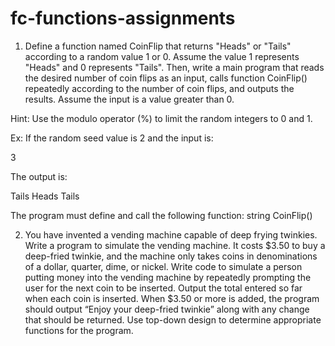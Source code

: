# fc-functions-assignments

1.  Define a function named CoinFlip that returns "Heads" or "Tails" according to a random value 1 or 0. Assume the value 1 represents "Heads" and 0 represents "Tails". Then, write a main program that reads the desired number of coin flips as an input, calls function CoinFlip() repeatedly according to the number of coin flips, and outputs the results. Assume the input is a value greater than 0.

Hint: Use the modulo operator (%) to limit the random integers to 0 and 1.

Ex: If the random seed value is 2 and the input is:

3

The output is:

Tails
Heads
Tails

The program must define and call the following function:
string CoinFlip()


2.   You have invented a vending machine capable of deep frying twinkies. Write a program to simulate the vending machine. It costs $3.50 to buy a deep-fried twinkie, and the machine only takes coins in denominations of a dollar, quarter, dime, or nickel. Write code to simulate a person putting money into the vending machine by repeatedly prompting the user for the next coin to be inserted. Output the total entered so far when each coin is inserted. When $3.50 or more is added, the program should output “Enjoy your deep-fried twinkie” along with any change that should be returned. Use top-down design to determine appropriate functions for the program.
